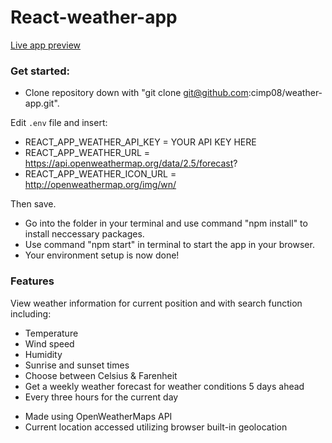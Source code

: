 # React-weather-app

[Live app preview](https://weatherfy-site.netlify.app/)

### Get started:

- Clone repository down with "git clone git@github.com:cimp08/weather-app.git".

Edit `.env` file and insert:

- REACT_APP_WEATHER_API_KEY = YOUR API KEY HERE
- REACT_APP_WEATHER_URL = https://api.openweathermap.org/data/2.5/forecast?
- REACT_APP_WEATHER_ICON_URL = http://openweathermap.org/img/wn/

Then save.

- Go into the folder in your terminal and use command "npm install" to install neccessary packages.
- Use command "npm start" in terminal to start the app in your browser.
- Your environment setup is now done!

### Features

View weather information for current position and with search function including:

- Temperature
- Wind speed
- Humidity
- Sunrise and sunset times
- Choose between Celsius & Farenheit
- Get a weekly weather forecast for weather conditions 5 days ahead
- Every three hours for the current day

* Made using OpenWeatherMaps API
* Current location accessed utilizing browser built-in geolocation
